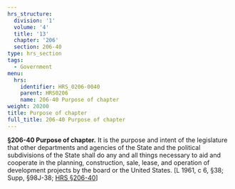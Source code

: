 ```yaml
---
hrs_structure:
  division: '1'
  volume: '4'
  title: '13'
  chapter: '206'
  section: 206-40
type: hrs_section
tags:
  - Government
menu:
  hrs:
    identifier: HRS_0206-0040
    parent: HRS0206
    name: 206-40 Purpose of chapter
weight: 20200
title: Purpose of chapter
full_title: 206-40 Purpose of chapter
---
```

**§206-40 Purpose of chapter.** It is the purpose and intent of the legislature that other departments and agencies of the State and the political subdivisions of the State shall do any and all things necessary to aid and cooperate in the planning, construction, sale, lease, and operation of development projects by the board or the United States. [L 1961, c 6, §38; Supp, §98J-38; [HRS §206-40](/title-13/chapter-206/section-206-40/)]